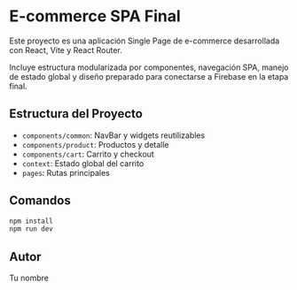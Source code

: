 # E-commerce SPA Final

Este proyecto es una aplicación Single Page de e-commerce desarrollada con React, Vite y React Router.

Incluye estructura modularizada por componentes, navegación SPA, manejo de estado global y diseño preparado para conectarse a Firebase en la etapa final.

## Estructura del Proyecto
- `components/common`: NavBar y widgets reutilizables
- `components/product`: Productos y detalle
- `components/cart`: Carrito y checkout
- `context`: Estado global del carrito
- `pages`: Rutas principales

## Comandos
```bash
npm install
npm run dev
```

## Autor
Tu nombre